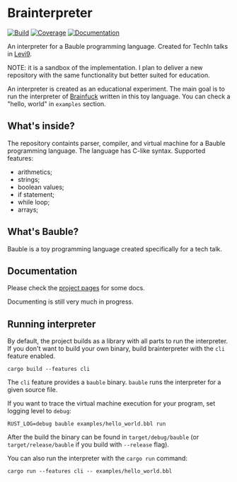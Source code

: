 # Brainterpreter

[![Build](https://github.com/dimasmith/brainterpreter/actions/workflows/rust.yml/badge.svg)](https://github.com/dimasmith/brainterpreter/actions/workflows/rust.yml)
[![Coverage](https://codecov.io/gh/dimasmith/brainterpreter/branch/main/graph/badge.svg?token=ZCTAGTAWRJ)](https://codecov.io/gh/dimasmith/brainterpreter)
[![Documentation](https://github.com/dimasmith/brainterpreter/actions/workflows/znai-pages-deploy.yml/badge.svg)](https://github.com/dimasmith/brainterpreter/actions/workflows/znai-pages-deploy.yml)

An interpreter for a Bauble programming language.
Created for TechIn talks in [Levi9](https://www.levi9.com/).

NOTE: it is a sandbox of the implementation.
I plan to deliver a new repository with the same functionality but better suited for education.

An interpreter is created as an educational experiment.
The main goal is to run the interpreter of [Brainfuck](https://esolangs.org/wiki/Brainfuck) written in this toy language. 
You can check a "hello, world" in `examples` section.

## What's inside?

The repository containts parser, compiler, and virtual machine for a Bauble programming language.
The language has C-like syntax. Supported features:

- arithmetics;
- strings;
- boolean values;
- if statement;
- while loop;
- arrays;

## What's Bauble?

Bauble is a toy programming language created specifically for a tech talk.

## Documentation

Please check the [project pages](https://dimasmith.github.io/brainterpreter/) for some docs.

Documenting is still very much in progress.

## Running interpreter

By default, the project builds as a library with all parts to run the interpreter.
If you don't want to build your own binary, build brainterpreter with the `cli` feature enabled.

```shell
cargo build --features cli
```

The `cli` feature provides a `bauble` binary. 
`bauble` runs the interpreter for a given source file.

If you want to trace the virtual machine execution for your program, set logging level to `debug`:

```shell
RUST_LOG=debug bauble examples/hello_world.bbl run
```

After the build the binary can be found in `target/debug/bauble` (or `target/release/bauble` if you build with `--release` flag).

You can also run the interpreter with the `cargo run` command:

```shell
cargo run --features cli -- examples/hello_world.bbl
```
